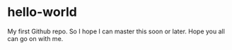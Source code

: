 # hello-world
My first Github repo.
So I hope I can master this soon or later.
Hope you all can go on with me.
